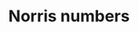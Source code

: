 ---
title: "Norris numbers"
categories: ["Development"]

link:
    url: "https://www.teamten.com/lawrence/writings/norris-numbers.html"
    dead: false

tweet: "An article that describes the different code walls that punctuate the career of any developer."
---